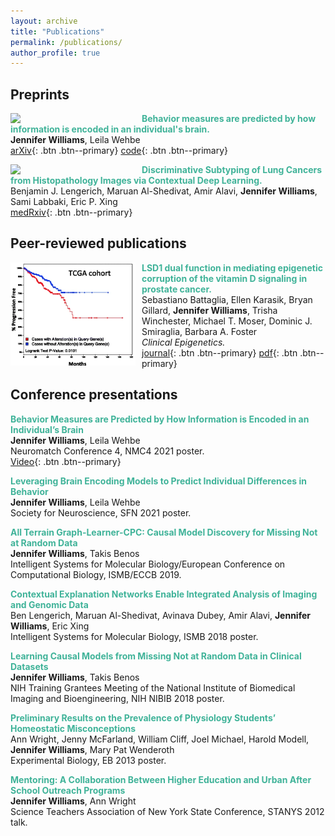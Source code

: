 ```yaml
---
layout: archive
title: "Publications"
permalink: /publications/
author_profile: true
---
```


## Preprints
<img align="left" src="/images/individual_fig1.png" width="200" style="margin-right:10px"/> <span style="color:#40b399;">**Behavior measures are predicted by how information is encoded in an individual's brain.**</span> <br>
<span style="font-size:10">**Jennifer Williams**, Leila Wehbe</span> <br>
[arXiv](https://arxiv.org/abs/2112.06048){: .btn .btn--primary} [code](https://github.com/brainML/great-apes){: .btn .btn--primary}<br style="clear:both" />
<!--  <p style = "margin-right: 210px; margin-top: 0px;">  *arXiv* <br> -->
<!-- doi: [arXiv:2112.06048](https://arxiv.org/abs/2112.06048) -->
<!-- <p style = "margin-right: 210px;"> -->
<!-- </p>-->

<img align="left" src="/images/cen_fig1.png" width="200" style="margin-right:10px"/> <span style="color:#40b399">**Discriminative Subtyping of Lung Cancers from Histopathology Images via Contextual Deep Learning.**</span> <br>
<span style="font-size:10">Benjamin J. Lengerich, Maruan Al-Shedivat, Amir Alavi, **Jennifer Williams**, Sami Labbaki, Eric P. Xing</span> <br>
[medRxiv](https://www.medrxiv.org/content/10.1101/2020.06.25.20140053v1){: .btn .btn--primary}<br style="clear:both" /> <!-- </p>-->
<!--  *medRxiv* <br>--> <!--, doi: [10.1101/2020.06.25.20140053](https://www.medrxiv.org/content/10.1101/2020.06.25.20140053v1)-->
<!-- <p style = "margin-right: 210px;"> -->

## Peer-reviewed publications
<img align="left" src="/images/lsd1_fig.png" width="200" style="margin-right:10px"/> <span style="color:#40b399">**LSD1 dual function in mediating epigenetic corruption of the vitamin D signaling in prostate cancer.**</span> <br>
<span style="font-size:10">Sebastiano Battaglia, Ellen Karasik, Bryan Gillard, **Jennifer Williams**, Trisha Winchester, Michael T. Moser, Dominic J. Smiraglia, Barbara A. Foster</span> <br>
<span style="font-size:10">*Clinical Epigenetics.*</span> <br>
[journal](https://clinicalepigeneticsjournal.biomedcentral.com/articles/10.1186/s13148-017-0382-y){: .btn .btn--primary} [pdf](/files/lsd1_paper.pdf){: .btn .btn--primary} <br>

## Conference presentations 
<span style="color:#40b399">**Behavior Measures are Predicted by How Information is Encoded in an Individual’s Brain**</span> <br>
<span style="font-size:10">**Jennifer Williams**, Leila Wehbe</span> <br>
<span style="font-size:10">Neuromatch Conference 4, NMC4 2021 poster.</span> <br>
[Video](https://www.youtube.com/watch?v=rYgsGDcJgGs&t=4s){: .btn .btn--primary} 

<span style="color:#40b399">**Leveraging Brain Encoding Models to Predict Individual Differences in Behavior**</span> <br>
<span style="font-size:10">**Jennifer Williams**, Leila Wehbe</span> <br>
<span style="font-size:10">Society for Neuroscience, SFN 2021 poster.</span> <br>

<span style="color:#40b399">**All Terrain Graph-Learner-CPC: Causal Model Discovery for Missing Not at Random Data**</span> <br>
<span style="font-size:10">**Jennifer Williams**, Takis Benos</span> <br>
<span style="font-size:10">Intelligent Systems for Molecular Biology/European Conference on Computational Biology, ISMB/ECCB 2019.</span> <br>

<span style="color:#40b399">**Contextual Explanation Networks Enable Integrated Analysis of Imaging and Genomic Data**</span> <br>
<span style="font-size:10">Ben Lengerich, Maruan Al-Shedivat, Avinava Dubey, Amir Alavi, **Jennifer Williams**, Eric Xing</span> <br>
<span style="font-size:10">Intelligent Systems for Molecular Biology, ISMB 2018 poster.</span> <br>

<span style="color:#40b399">**Learning Causal Models from Missing Not at Random Data in Clinical Datasets**</span> <br>
<span style="font-size:10">**Jennifer Williams**, Takis Benos </span><br>
<span style="font-size:10">NIH Training Grantees Meeting of the National Institute of Biomedical Imaging and Bioengineering, NIH NIBIB 2018 poster.</span> <br>

<span style="color:#40b399">**Preliminary Results on the Prevalence of Physiology Students’ Homeostatic Misconceptions**</span> <br>
<span style="font-size:10">Ann Wright, Jenny McFarland, William Cliff, Joel Michael, Harold Modell, **Jennifer Williams**, Mary Pat Wenderoth </span> <br>
<span style="font-size:10">Experimental Biology, EB 2013 poster. </span><br>

<span style="color:#40b399">**Mentoring: A Collaboration Between Higher Education and Urban After School Outreach Programs**</span> <br>
<span style="font-size:10">**Jennifer Williams**, Ann Wright</span> <br>
<span style="font-size:10">Science Teachers Association of New York State Conference, STANYS 2012 talk. </span>






